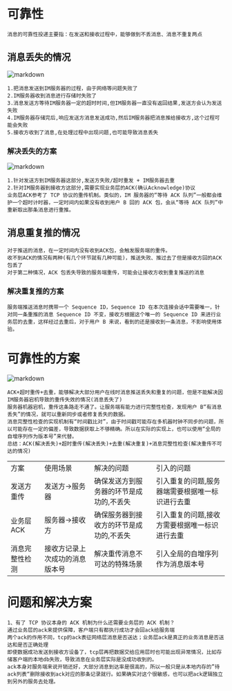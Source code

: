 # 可靠性
```
消息的可靠性投递主要指：在发送和接收过程中，能够做到不丢消息、消息不重复两点
```

## 消息丢失的情况
![markdown](https://github.com/youngperson/reading/blob/master/%E5%8D%B3%E6%97%B6%E6%B6%88%E6%81%AF%E6%8A%80%E6%9C%AF%E5%89%96%E6%9E%90%E4%B8%8E%E5%AE%9E%E6%88%98/images/msgLost.png)
```
1.把消息发送到IM服务器的过程，由于网络等问题失败了
2.IM服务器收到消息进行存储时失败了
3.消息发送方等待IM服务器一定的超时时间,但IM服务器一直没有返回结果,发送方会认为发送失败
4.IM服务器存储完后,响应发送方消息发送成功,然后IM服务器把消息推给接收方,这个过程可能会失败
5.接收方收到了消息,在处理过程中出现问题,也可能导致消息丢失
```

### 解决丢失的方案
![markdown](https://github.com/youngperson/reading/blob/master/%E5%8D%B3%E6%97%B6%E6%B6%88%E6%81%AF%E6%8A%80%E6%9C%AF%E5%89%96%E6%9E%90%E4%B8%8E%E5%AE%9E%E6%88%98/images/msgAck.png)
```
1.针对发送方到IM服务器这部分,发送方失败/超时重发 + IM服务器去重
2.针对IM服务器到接收方这部分,需要实现业务层的ACK(确认Acknowledge)协议
业务层ACK参考了 TCP 协议的重传机制。类似的，IM 服务器的“等待 ACK 队列”一般都会维护一个超时计时器，一定时间内如果没有收到用户 B 回的 ACK 包，会从“等待 ACK 队列”中重新取出那条消息进行重推。
```

## 消息重复推的情况
```
对于推送的消息，在一定时间内没有收到ACK包，会触发服务端的重传。
收不到ACK的情况有两种(有几个环节就有几种可能)，推送失败、推过去了但是接收方回的ACK包丢了
对于第二种情况，ACK 包丢失导致的服务端重传，可能会让接收方收到重复推送的消息
```

### 解决重复推的方案
```
服务端推送消息时携带一个 Sequence ID，Sequence ID 在本次连接会话中需要唯一，针对同一条重推的消息 Sequence ID 不变，接收方根据这个唯一的 Sequence ID 来进行业务层的去重，这样经过去重后，对于用户 B 来说，看到的还是接收到一条消息，不影响使用体验。
```

# 可靠性的方案
![markdown](https://github.com/youngperson/reading/blob/master/%E5%8D%B3%E6%97%B6%E6%B6%88%E6%81%AF%E6%8A%80%E6%9C%AF%E5%89%96%E6%9E%90%E4%B8%8E%E5%AE%9E%E6%88%98/images/msgVersion.png)
```
ACK+超时重传+去重，能够解决大部分用户在线时消息推送丢失和重复的问题，但是不能解决因IM服务器宕机导致的重传失效的情况(消息丢失了)
服务器机器宕机，重传这条路走不通了。让服务端有能力进行完整性检查，发现用户 B“有消息丢失”的情况，就可以重新同步或者修复丢失的数据。
消息完整性检查的实现机制有“时间戳比对”，由于时间戳可能存在多机器时钟不同步的问题，所以可能存在一定的偏差，导致数据获取上不够精确。所以在实际的实现上，也可以使用“全局的自增序列作为版本号”来代替。
总结：ACK(解决丢失)+超时重传(解决丢失)+去重(解决重复)+消息完整性检查(解决重传不可达的情况)
```
<table>
    <tr>
        <td>方案</td>
        <td>使用场景</td>
        <td>解决的问题</td>
        <td>引入的问题</td>
    </tr>
    <tr>
        <td>发送方重传</td>
        <td>发送方->服务器</td>
        <td>确保发送方到服务器的环节是成功的,不丢失</td>
        <td>引入重复的问题,服务器端需要根据唯一标识进行去重</td>
    </tr>
    <tr>
        <td>业务层ACK</td>
        <td>服务器->接收方</td>
        <td>确保服务器到接收方的环节是成功的,不丢失</td>
        <td>引入重复的问题,接收方需要根据唯一标识进行去重</td>
    </tr>
    <tr>
        <td>消息完整性检测</td>
        <td>接收方记录上次成功的消息版本号</td>
        <td>解决重传消息不可达的特殊场景</td>
        <td>引入全局的自增序列作为消息版本号</td>
    </tr>    
</table>

# 问题和解决方案
```
1、有了 TCP 协议本身的 ACK 机制为什么还需要业务层的 ACK 机制？
通过业务层的ack来提供保障，客户端只有都执行成功才会回ack给服务端
两个ack的作用不同，tcp的ack表征网络层消息是否送达；业务层ack是真正的业务消息是否送达和是否正确处理
即使数据成功发送到接收方设备了，tcp层再把数据交给应用层时也可能出现异常情况，比如存储客户端的本地db失败，导致消息在业务层实际是没成功收到的。
ack本身对服务端来说开销还好，大部分消息到达率是很高的，所以一般只是从本地内存的”待ack列表“删除接收到ack对应的那条记录就行。如果确实对这个很敏感，也可以把ack逻辑独立到另外的服务去处理。
```